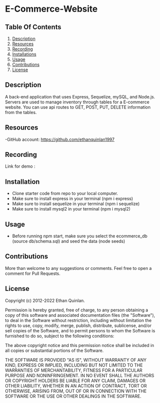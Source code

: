 # E-Commerce-Website

## Table Of Contents

1. [Description](#description)
2. [Resources](#resources)
3. [Recording](#recording)
4. [Installations](#installations)
5. [Usage](#usage)
6. [Contributions](#contributions)
7. [License](#license)

## Description <a name="description"></a>
A back-end application that uses Express, Sequelize, mySQL, and Node.js. Servers are used to manage inventory through tables for a E-commerce website. You can use api routes to GET, POST, PUT, DELETE 
information from the tables.

## Resources <a name="resources"></a>
-GitHub account: https://github.com/ethanquinlan1997


## Recording <a name="recording"></a>

Link for demo : 

## Installation <a name="installation"></a>
- Clone starter code from repo to your local computer.
- Make sure to install express in your terminal (npm i express)
- Make sure to install sequelize in your terminal (npm i sequelize)
- Make sure to install mysql2 in your terminal (npm i mysql2)

## Usage <a name="usage"></a>
- Before running npm start, make sure you select the ecommerce_db (source db/schema.sql) and seed the data (node seeds)

## Contributions <a name="contributions"></a> 

More than welcome to any suggestions or comments. Feel free to open a comment for Pull Requests.

## License <a name="license"></a>

Copyright (c) 2012-2022 Ethan Quinlan.

Permission is hereby granted, free of charge, to any person obtaining
a copy of this software and associated documentation files (the
"Software"), to deal in the Software without restriction, including
without limitation the rights to use, copy, modify, merge, publish,
distribute, sublicense, and/or sell copies of the Software, and to
permit persons to whom the Software is furnished to do so, subject to
the following conditions:

The above copyright notice and this permission notice shall be
included in all copies or substantial portions of the Software.

THE SOFTWARE IS PROVIDED "AS IS", WITHOUT WARRANTY OF ANY KIND,
EXPRESS OR IMPLIED, INCLUDING BUT NOT LIMITED TO THE WARRANTIES OF
MERCHANTABILITY, FITNESS FOR A PARTICULAR PURPOSE AND
NONINFRINGEMENT. IN NO EVENT SHALL THE AUTHORS OR COPYRIGHT HOLDERS BE
LIABLE FOR ANY CLAIM, DAMAGES OR OTHER LIABILITY, WHETHER IN AN ACTION
OF CONTRACT, TORT OR OTHERWISE, ARISING FROM, OUT OF OR IN CONNECTION
WITH THE SOFTWARE OR THE USE OR OTHER DEALINGS IN THE SOFTWARE.
